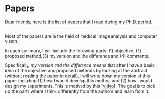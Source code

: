 # Papers

Dear friends, here is the list of papers that I read during my Ph.D. period.

****

Most of the papers are in the field of medical image analysis and computer vision. 

In each summary, I will include the following parts: (1) objective, (2) proposed method,(3) my version and the difference and (4) comments.

Specifically, *my version and the difference* means that after I have a basic idea of the objective and proposed methods by looking at the abstract (without reading the paper in detail), I will write down my version of this paper including (1) how I would develop this method and (2) how I would design my experiments. This is motived by this [[video]](https://v.qq.com/x/page/w3218w6zkcm.html). The goal is to pick up the parts where I think differently from the authors and learn from it.
